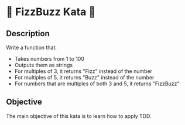 # 🐝 FizzBuzz Kata 🐝

## Description
  
Write a function that:
- Takes numbers from 1 to 100 
- Outputs them as strings
- For multiples of 3, it returns "Fizz" instead of the number
- For multiples of 5, it returns "Buzz" instead of the number
- For numbers that are multiples of both 3 and 5, it returns "FizzBuzz"


## Objective

The main objective of this kata is to learn how to apply TDD.
